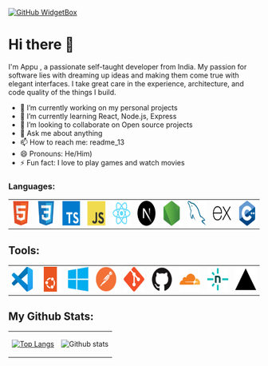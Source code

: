 [![GitHub WidgetBox](https://github-widgetbox.vercel.app/api/profile?username=mohammad-k13&data=followers,repositories,stars,commits&theme=viridescent)](https://github.com/appujet)

# Hi there 👋

I'm Appu , a passionate self-taught developer from India. My passion for software lies with dreaming up ideas and making them come true with elegant interfaces. I take great care in the experience, architecture, and code quality of the things I build.

- 🔭 I’m currently working on my personal projects
- 🌱 I’m currently learning React, Node.js, Express
- 👯 I’m looking to collaborate on Open source projects
- 💬 Ask me about anything
- 📫 How to reach me: readme_13
- 😄 Pronouns: He/Him)
- ⚡ Fun fact: I love to play games and watch movies


### Languages:

<table width="100% height="100%" align="center">
 <tr>
  <td>
    <img alt="HTML5" src="https://raw.githubusercontent.com/devicons/devicon/master/icons/html5/html5-original.svg" width="50" height="50" />
  </td>
  <td>
    <img alt="CSS3" src="https://raw.githubusercontent.com/devicons/devicon/master/icons/css3/css3-original.svg" width="50" height="50" />
  </td>
  <td>
    <img alt="TypeScript" src="https://raw.githubusercontent.com/devicons/devicon/master/icons/typescript/typescript-original.svg" width="50" height="50" />
  </td>
  <td>
    <img alt="JavaScript" src="https://raw.githubusercontent.com/devicons/devicon/master/icons/javascript/javascript-original.svg" width="50" height="50" />
  </td>
  <td>
    <img alt="React" src="https://raw.githubusercontent.com/devicons/devicon/master/icons/react/react-original.svg" width="50" height="50" />
  </td>
<td>
  <img alt="Next.js" src="https://raw.githubusercontent.com/devicons/devicon/master/icons/nextjs/nextjs-original.svg" width="50" height="50" />
</td>
  <td>
    <img alt="Node.js" src="https://raw.githubusercontent.com/devicons/devicon/master/icons/nodejs/nodejs-original.svg" width="50" height="50" />
  </td>
<td>
  <img alt="MySQL" src="https://raw.githubusercontent.com/devicons/devicon/master/icons/mysql/mysql-original.svg" width="50" height="50" />
</td>
<td>
  <img alt="Express" src="https://raw.githubusercontent.com/devicons/devicon/master/icons/express/express-original.svg" width="50" height="50" />
</td>
<td>
  <img alt="C++" src="https://raw.githubusercontent.com/devicons/devicon/master/icons/cplusplus/cplusplus-original.svg" width="50" height="50" />
</td>
  </tr>
</table>

## Tools:


<table width="100%" height="100%" align="center">
  <tr>
    <td>
      <img alt="Visual Studio Code" src="https://raw.githubusercontent.com/devicons/devicon/master/icons/vscode/vscode-original.svg" width="50" height="50" />
    </td>
    <td>
      <img alt="Ubuntu" src="https://raw.githubusercontent.com/devicons/devicon/master/icons/ubuntu/ubuntu-plain.svg" width="50" height="50" />
    </td>
    <td>
      <img alt="Windows" src="https://raw.githubusercontent.com/devicons/devicon/master/icons/windows8/windows8-original.svg" width="50" height="50" />
    </td>
    <td>
      <img alt="Postman" src="https://raw.githubusercontent.com/devicons/devicon/master/icons/postman/postman-original.svg" width="50" height="50" />
    </td>
    <td>
      <img alt="Git" src="https://raw.githubusercontent.com/devicons/devicon/master/icons/git/git-original.svg" width="50" height="50" />
    </td>
    <td>
      <img alt="GitHub" src="https://raw.githubusercontent.com/devicons/devicon/master/icons/github/github-original.svg" width="50" height="50" />
    </td>
    <td>
      <img alt="Cloudflare-Workers" src="https://raw.githubusercontent.com/devicons/devicon/master/icons/cloudflare/cloudflare-original.svg" width="50" height="50" />
    </td>
    <td>
      <img alt="Netlify" src="https://raw.githubusercontent.com/devicons/devicon/master/icons/netlify/netlify-original.svg" width="50" height="50" />
    </td>
    <td>
      <img alt="Vercel" src="https://raw.githubusercontent.com/devicons/devicon/master/icons/vercel/vercel-original.svg" width="50" height="50" />
    </td>
  </tr>
</table>

## My Github Stats:
<table align="center" width="100%" height="100%" >

<tr>
      <td>

[![Top Langs](https://github-readme-stats.vercel.app/api/top-langs/?username=mohammad-k13&theme=date_night&layout=compact)](https://github.com/mohammad-k13)
  <td>

![Github stats](https://github-readme-stats.vercel.app/api?username=mohammad-k13&theme=date_night&show_icons=true&count_private=true&hide=issues) </td>
    </tr>
</table>
